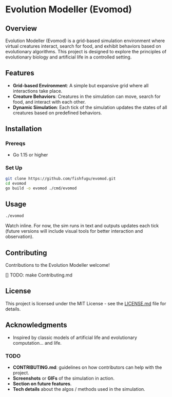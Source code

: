 # Evolution Modeller (Evomod)

## Overview

Evolution Modeller (Evomod) is a grid-based simulation environment where virtual creatures interact, search for food, and exhibit behaviors based on evolutionary algorithms. This project is designed to explore the principles of evolutionary biology and artificial life in a controlled setting.

## Features

- **Grid-based Environment**: A simple but expansive grid where all interactions take place.
- **Creature Behaviors**: Creatures in the simulation can move, search for food, and interact with each other.
- **Dynamic Simulation**: Each tick of the simulation updates the states of all creatures based on predefined behaviors.

## Installation

### Prereqs

- Go 1.15 or higher

### Set Up

```bash
git clone https://github.com/fishfugu/evomod.git
cd evomod
go build -o evomod ./cmd/evomod
```

## Usage

```bash
./evomod
```

Watch inline. For now, the sim runs in text and outputs updates each tick (future versions will include visual tools for better interaction and observation).

## Contributing

Contributions to the Evolution Modeller welcome!

[] TODO: make Contributing.md

## License

This project is licensed under the MIT License - see the [LICENSE.md](LICENSE.md) file for details.

## Acknowledgments

- Inspired by classic models of artificial life and evolutionary computation... and life.

### TODO

- **CONTRIBUTING.md**: guidelines on how contributors can help with the project.
- **Screenshots** or **GIFs** of the simulation in action.
- **Section on future features**.
- **Tech details** about the algos / methods used in the simulation.
